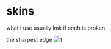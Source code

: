 # skins
 what i use usually
 lmk if smth is broken

 the sharpest edge
 ![1](https://github.com/InfiTrail/skins/assets/137624518/b6d48fda-9545-404b-90fd-ebeb329e43fa)

